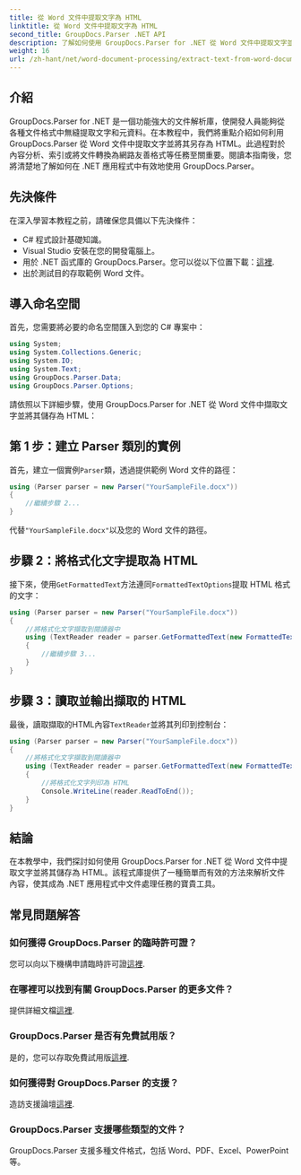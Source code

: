 ```yaml
---
title: 從 Word 文件中提取文字為 HTML
linktitle: 從 Word 文件中提取文字為 HTML
second_title: GroupDocs.Parser .NET API
description: 了解如何使用 GroupDocs.Parser for .NET 從 Word 文件中提取文字並將其儲存為 HTML。帶有程式碼範例的分步教程。
weight: 16
url: /zh-hant/net/word-document-processing/extract-text-from-word-document-as-html/
---
```

## 介紹
GroupDocs.Parser for .NET 是一個功能強大的文件解析庫，使開發人員能夠從各種文件格式中無縫提取文字和元資料。在本教程中，我們將重點介紹如何利用 GroupDocs.Parser 從 Word 文件中提取文字並將其另存為 HTML。此過程對於內容分析、索引或將文件轉換為網路友善格式等任務至關重要。閱讀本指南後，您將清楚地了解如何在 .NET 應用程式中有效地使用 GroupDocs.Parser。
## 先決條件
在深入學習本教程之前，請確保您具備以下先決條件：
- C# 程式設計基礎知識。
- Visual Studio 安裝在您的開發電腦上。
- 用於 .NET 函式庫的 GroupDocs.Parser。您可以從以下位置下載：[這裡](https://releases.groupdocs.com/parser/net/).
- 出於測試目的存取範例 Word 文件。
## 導入命名空間
首先，您需要將必要的命名空間匯入到您的 C# 專案中：
```csharp
using System;
using System.Collections.Generic;
using System.IO;
using System.Text;
using GroupDocs.Parser.Data;
using GroupDocs.Parser.Options;
```
請依照以下詳細步驟，使用 GroupDocs.Parser for .NET 從 Word 文件中擷取文字並將其儲存為 HTML：
## 第 1 步：建立 Parser 類別的實例
首先，建立一個實例`Parser`類，透過提供範例 Word 文件的路徑：
```csharp
using (Parser parser = new Parser("YourSampleFile.docx"))
{
    //繼續步驟 2...
}
```
代替`"YourSampleFile.docx"`以及您的 Word 文件的路徑。
## 步驟 2：將格式化文字提取為 HTML
接下來，使用`GetFormattedText`方法連同`FormattedTextOptions`提取 HTML 格式的文字：
```csharp
using (Parser parser = new Parser("YourSampleFile.docx"))
{
    //將格式化文字擷取到閱讀器中
    using (TextReader reader = parser.GetFormattedText(new FormattedTextOptions(FormattedTextMode.Html)))
    {
        //繼續步驟 3...
    }
}
```
## 步驟 3：讀取並輸出擷取的 HTML
最後，讀取擷取的HTML內容`TextReader`並將其列印到控制台：
```csharp
using (Parser parser = new Parser("YourSampleFile.docx"))
{
    //將格式化文字擷取到閱讀器中
    using (TextReader reader = parser.GetFormattedText(new FormattedTextOptions(FormattedTextMode.Html)))
    {
        //將格式化文字列印為 HTML
        Console.WriteLine(reader.ReadToEnd());
    }
}
```
## 結論
在本教學中，我們探討如何使用 GroupDocs.Parser for .NET 從 Word 文件中提取文字並將其儲存為 HTML。該程式庫提供了一種簡單而有效的方法來解析文件內容，使其成為 .NET 應用程式中文件處理任務的寶貴工具。

## 常見問題解答
### 如何獲得 GroupDocs.Parser 的臨時許可證？
您可以向以下機構申請臨時許可證[這裡](https://purchase.groupdocs.com/temporary-license/).
### 在哪裡可以找到有關 GroupDocs.Parser 的更多文件？
提供詳細文檔[這裡](https://tutorials.groupdocs.com/parser/net/).
### GroupDocs.Parser 是否有免費試用版？
是的，您可以存取免費試用版[這裡](https://releases.groupdocs.com/).
### 如何獲得對 GroupDocs.Parser 的支援？
造訪支援論壇[這裡](https://forum.groupdocs.com/c/parser/17).
### GroupDocs.Parser 支援哪些類型的文件？
GroupDocs.Parser 支援多種文件格式，包括 Word、PDF、Excel、PowerPoint 等。